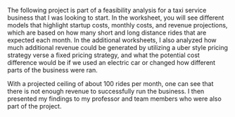 The following project is part of a feasibility analysis for a taxi service business that I was looking to start. In the worksheet, you will see different models that highlight startup costs, monthly costs, and revenue projections, which are based on how many short and long distance rides that are expected each month. In the additional worksheets, I also analyzed how much additional revenue could be generated by utilizing a uber style pricing strategy verse a fixed pricing strategy, and what the potential cost difference would be if we used an electric car or changed how  different parts of the business were ran. 

With a projected ceiling of about 100 rides per month, one can see that there is not enough revenue to successfully run the business. I then presented my findings to my professor and team members who were also part of the project. 
